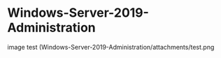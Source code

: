 # Windows-Server-2019-Administration

image test
(Windows-Server-2019-Administration/attachments/test.png
